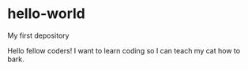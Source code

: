# hello-world
My first depository

Hello fellow coders!
I want to learn coding so I can teach my cat how to bark.
